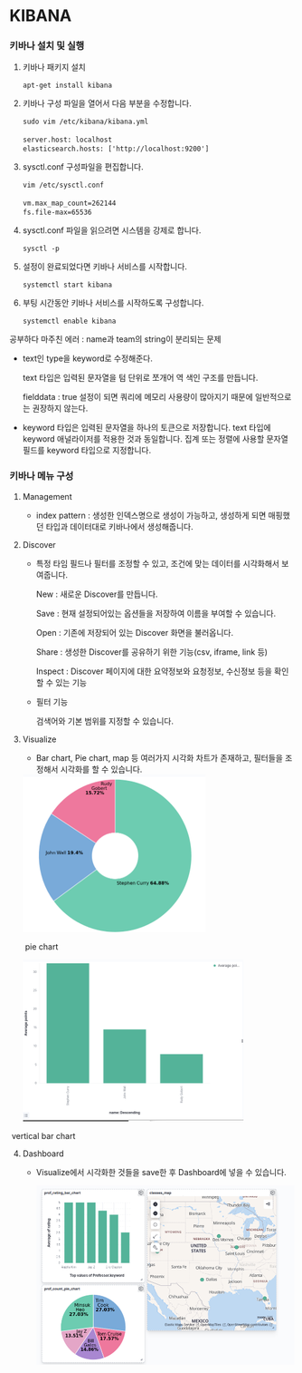 # KIBANA

### 키바나 설치 및 실행

1. 키바나 패키지 설치

   ```shell
   apt-get install kibana
   ```


2. 키바나 구성 파일을 열어서 다음 부분을 수정합니다.

   ```shell
   sudo vim /etc/kibana/kibana.yml
   
   server.host: localhost
   elasticsearch.hosts: ['http://localhost:9200']
   ```
   

3. sysctl.conf 구성파일을 편집합니다.

   ```shell
   vim /etc/sysctl.conf
   
   vm.max_map_count=262144
   fs.file-max=65536
   ```

4. sysctl.conf 파일을 읽으려면 시스템을 강제로 합니다.

   ```shell
   sysctl -p
   ```

5. 설정이 완료되었다면 키바나 서비스를 시작합니다.

   ```shell
   systemctl start kibana
   ```

6. 부팅 시간동안 키바나 서비스를 시작하도록 구성합니다.

   ```shell
   systemctl enable kibana
   ```

   

공부하다 마주친 에러 : name과 team의 string이 분리되는 문제

- text인 type을 keyword로 수정해준다.

  text 타입은 입력된 문자열을 텀 단위로 쪼개어 역 색인 구조를 만듭니다.

  fielddata : true 설정이 되면 쿼리에 메모리 사용량이 많아지기 때문에 일반적으로는 권장하지 않는다.

- keyword 타입은 입력된 문자열을 하나의 토큰으로 저장합니다. text 타입에 keyword 애널라이저를 적용한 것과 동일합니다. 집계 또는 정렬에 사용할 문자열 필드를 keyword 타입으로 지정합니다.

### 키바나 메뉴 구성

1. Management

   - index pattern : 생성한 인덱스명으로 생성이 가능하고, 생성하게 되면 매핑했던 타입과 데이터대로 키바나에서 생성해줍니다.

2. Discover

   - 특정 타임 필드나 필터를 조정할 수 있고, 조건에 맞는 데이터를 시각화해서 보여줍니다.

     New : 새로운 Discover를 만듭니다. 

     Save : 현재 설정되어있는 옵션들을 저장하여 이름을 부여할 수 있습니다. 

     Open : 기존에 저장되어 있는 Discover 화면을 불러옵니다. 

     Share : 생성한 Discover를 공유하기 위한 기능(csv, iframe, link 등)

     Inspect : Discover 페이지에 대한 요약정보와 요청정보, 수신정보 등을 확인할 수 있는 기능

   - 필터 기능

     검색어와 기본 범위를 지정할 수 있습니다.

3. Visualize

   - Bar chart, Pie chart, map 등 여러가지 시각화 차트가 존재하고, 필터들을 조정해서 시각화를 할 수 있습니다.

   <img src="KIBANA.assets/image-20220615133444391.png" alt="image-20220615133444391" style="zoom:50%;" />

   ​                                                                                                       pie chart

   

   <img src="KIBANA.assets/image-20220615133653147.png" alt="image-20220615133653147" style="zoom:50%;" />

   

​                                                                                                       vertical bar chart

4. Dashboard

   - Visualize에서 시각화한 것들을 save한 후 Dashboard에 넣을 수 있습니다.

     ![image-20220615133947105](KIBANA.assets/image-20220615133947105.png)



